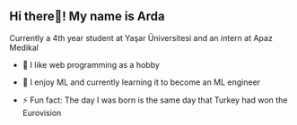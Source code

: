 
  ## Hi there👋!       My name is Arda
  Currently a 4th year student at Yaşar Üniversitesi and an intern at Apaz Medikal

  - 👀 I like web programming as a hobby
  - 🌱 I enjoy ML and currently learning it to become an ML engineer

  - ⚡ Fun fact: The day I was born is the same day that Turkey had won the Eurovision

